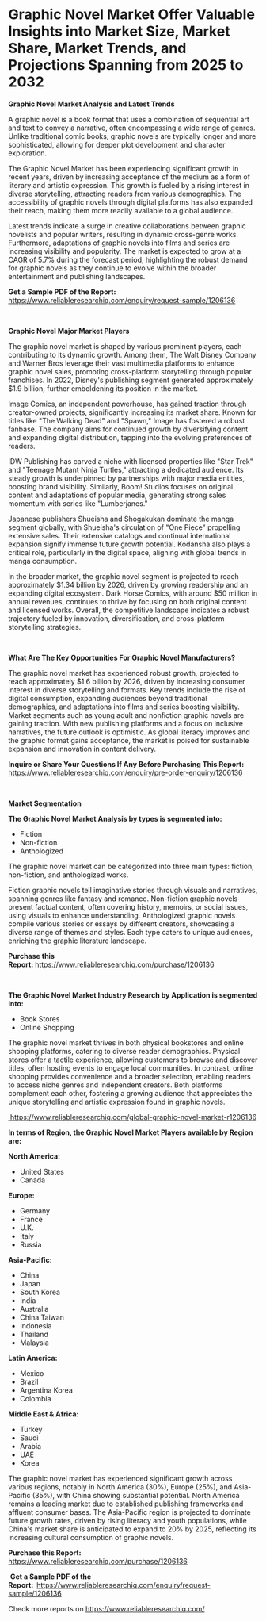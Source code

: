 <p><h1>Graphic Novel Market Offer Valuable Insights into Market Size, Market Share, Market Trends, and Projections Spanning from 2025 to 2032</h1></p><p><strong>Graphic Novel Market Analysis and Latest Trends</strong></p>
<p><p>A graphic novel is a book format that uses a combination of sequential art and text to convey a narrative, often encompassing a wide range of genres. Unlike traditional comic books, graphic novels are typically longer and more sophisticated, allowing for deeper plot development and character exploration.</p><p>The Graphic Novel Market has been experiencing significant growth in recent years, driven by increasing acceptance of the medium as a form of literary and artistic expression. This growth is fueled by a rising interest in diverse storytelling, attracting readers from various demographics. The accessibility of graphic novels through digital platforms has also expanded their reach, making them more readily available to a global audience.</p><p>Latest trends indicate a surge in creative collaborations between graphic novelists and popular writers, resulting in dynamic cross-genre works. Furthermore, adaptations of graphic novels into films and series are increasing visibility and popularity. The market is expected to grow at a CAGR of 5.7% during the forecast period, highlighting the robust demand for graphic novels as they continue to evolve within the broader entertainment and publishing landscapes.</p></p>
<p><strong>Get a Sample PDF of the Report:&nbsp;</strong> <a href="https://www.reliableresearchiq.com/enquiry/request-sample/1206136?utm_campaign=1720&utm_medium=2&utm_source=Github&utm_content=ia&utm_term=04042025&utm_id=graphic-novel">https://www.reliableresearchiq.com/enquiry/request-sample/1206136</a></p>
<p>&nbsp;</p>
<p><strong>Graphic Novel Major Market Players</strong></p>
<p><p>The graphic novel market is shaped by various prominent players, each contributing to its dynamic growth. Among them, The Walt Disney Company and Warner Bros leverage their vast multimedia platforms to enhance graphic novel sales, promoting cross-platform storytelling through popular franchises. In 2022, Disney's publishing segment generated approximately $1.9 billion, further emboldening its position in the market.</p><p>Image Comics, an independent powerhouse, has gained traction through creator-owned projects, significantly increasing its market share. Known for titles like "The Walking Dead" and "Spawn," Image has fostered a robust fanbase. The company aims for continued growth by diversifying content and expanding digital distribution, tapping into the evolving preferences of readers.</p><p>IDW Publishing has carved a niche with licensed properties like "Star Trek" and "Teenage Mutant Ninja Turtles," attracting a dedicated audience. Its steady growth is underpinned by partnerships with major media entities, boosting brand visibility. Similarly, Boom! Studios focuses on original content and adaptations of popular media, generating strong sales momentum with series like "Lumberjanes."</p><p>Japanese publishers Shueisha and Shogakukan dominate the manga segment globally, with Shueisha's circulation of "One Piece" propelling extensive sales. Their extensive catalogs and continual international expansion signify immense future growth potential. Kodansha also plays a critical role, particularly in the digital space, aligning with global trends in manga consumption.</p><p>In the broader market, the graphic novel segment is projected to reach approximately $1.34 billion by 2026, driven by growing readership and an expanding digital ecosystem. Dark Horse Comics, with around $50 million in annual revenues, continues to thrive by focusing on both original content and licensed works. Overall, the competitive landscape indicates a robust trajectory fueled by innovation, diversification, and cross-platform storytelling strategies.</p></p>
<p>&nbsp;</p>
<p><strong>What Are The Key Opportunities For Graphic Novel Manufacturers?</strong></p>
<p><p>The graphic novel market has experienced robust growth, projected to reach approximately $1.6 billion by 2026, driven by increasing consumer interest in diverse storytelling and formats. Key trends include the rise of digital consumption, expanding audiences beyond traditional demographics, and adaptations into films and series boosting visibility. Market segments such as young adult and nonfiction graphic novels are gaining traction. With new publishing platforms and a focus on inclusive narratives, the future outlook is optimistic. As global literacy improves and the graphic format gains acceptance, the market is poised for sustainable expansion and innovation in content delivery.</p></p>
<p><strong>Inquire or Share Your Questions If Any Before Purchasing This Report:</strong> <a href="https://www.reliableresearchiq.com/enquiry/pre-order-enquiry/1206136?utm_campaign=1720&utm_medium=2&utm_source=Github&utm_content=ia&utm_term=04042025&utm_id=graphic-novel">https://www.reliableresearchiq.com/enquiry/pre-order-enquiry/1206136</a></p>
<p>&nbsp;</p>
<p><strong>Market Segmentation</strong></p>
<p><strong>The Graphic Novel Market Analysis by types is segmented into:</strong></p>
<p><ul><li>Fiction</li><li>Non-fiction</li><li>Anthologized</li></ul></p>
<p><p>The graphic novel market can be categorized into three main types: fiction, non-fiction, and anthologized works. </p><p>Fiction graphic novels tell imaginative stories through visuals and narratives, spanning genres like fantasy and romance. Non-fiction graphic novels present factual content, often covering history, memoirs, or social issues, using visuals to enhance understanding. Anthologized graphic novels compile various stories or essays by different creators, showcasing a diverse range of themes and styles. Each type caters to unique audiences, enriching the graphic literature landscape.</p></p>
<p><strong>Purchase this Report:&nbsp;</strong><a href="https://www.reliableresearchiq.com/purchase/1206136?utm_campaign=1720&utm_medium=2&utm_source=Github&utm_content=ia&utm_term=04042025&utm_id=graphic-novel">https://www.reliableresearchiq.com/purchase/1206136</a></p>
<p>&nbsp;</p>
<p><strong>The Graphic Novel Market Industry Research by Application is segmented into:</strong></p>
<p><ul><li>Book Stores</li><li>Online Shopping</li></ul></p>
<p><p>The graphic novel market thrives in both physical bookstores and online shopping platforms, catering to diverse reader demographics. Physical stores offer a tactile experience, allowing customers to browse and discover titles, often hosting events to engage local communities. In contrast, online shopping provides convenience and a broader selection, enabling readers to access niche genres and independent creators. Both platforms complement each other, fostering a growing audience that appreciates the unique storytelling and artistic expression found in graphic novels.</p></p>
<p><a href="https://www.reliableresearchiq.com/global-graphic-novel-market-r1206136?utm_campaign=1720&utm_medium=2&utm_source=Github&utm_content=ia&utm_term=04042025&utm_id=graphic-novel">&nbsp;https://www.reliableresearchiq.com/global-graphic-novel-market-r1206136</a></p>
<p><strong>In terms of Region, the Graphic Novel Market Players available by Region are:</strong></p>
<p>
    <p> <strong> North America: </strong>
        <ul>
            <li>United States</li>
            <li>Canada</li>
        </ul>
        </p> 
    <p> <strong> Europe: </strong>
        <ul>
            <li>Germany</li>
            <li>France</li>
            <li>U.K.</li>
            <li>Italy</li>
            <li>Russia</li>
        </ul>
        </p> 
    <p> <strong> Asia-Pacific: </strong>
        <ul>
            <li>China</li>
            <li>Japan</li>
            <li>South Korea</li>
            <li>India</li>
            <li>Australia</li>
            <li>China Taiwan</li>
            <li>Indonesia</li>
            <li>Thailand</li>
            <li>Malaysia</li>
        </ul>
        </p> 
    <p> <strong> Latin America: </strong>
        <ul>
            <li>Mexico</li>
            <li>Brazil</li>
            <li>Argentina Korea</li>
            <li>Colombia</li>
        </ul>
        </p> 
    <p> <strong> Middle East & Africa: </strong>
        <ul>
            <li>Turkey</li>
            <li>Saudi</li>
            <li>Arabia</li>
            <li>UAE</li>
            <li>Korea</li>
        </ul>
    </p>
    </p>
<p><p>The graphic novel market has experienced significant growth across various regions, notably in North America (30%), Europe (25%), and Asia-Pacific (35%), with China showing substantial potential. North America remains a leading market due to established publishing frameworks and affluent consumer bases. The Asia-Pacific region is projected to dominate future growth rates, driven by rising literacy and youth populations, while China's market share is anticipated to expand to 20% by 2025, reflecting its increasing cultural consumption of graphic novels.</p></p>
<p><strong>Purchase this Report: </strong><a href="https://www.reliableresearchiq.com/purchase/1206136?utm_campaign=1720&utm_medium=2&utm_source=Github&utm_content=ia&utm_term=04042025&utm_id=graphic-novel">https://www.reliableresearchiq.com/purchase/1206136</a></p>
<p>&nbsp;<strong>Get a Sample PDF of the Report:&nbsp;&nbsp;</strong><a href="https://www.reliableresearchiq.com/enquiry/request-sample/1206136?utm_campaign=1720&utm_medium=2&utm_source=Github&utm_content=ia&utm_term=04042025&utm_id=graphic-novel">https://www.reliableresearchiq.com/enquiry/request-sample/1206136</a></p>
<p><strong></strong></p>
<p>Check more reports on <a href="https://www.reliableresearchiq.com/?utm_campaign=1720&utm_medium=2&utm_source=Github&utm_content=ia&utm_term=04042025&utm_id=graphic-novel">https://www.reliableresearchiq.com/</a></p>